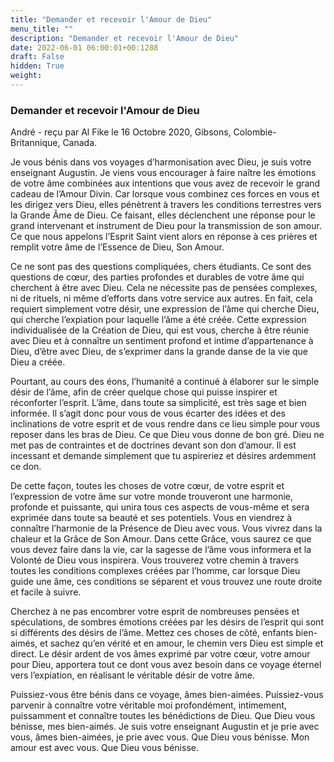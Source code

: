 ```yaml
---
title: "Demander et recevoir l'Amour de Dieu"
menu_title: ""
description: "Demander et recevoir l'Amour de Dieu"
date: 2022-06-01 06:00:01+00:1288
draft: False
hidden: True
weight:
---
```

### Demander et recevoir l'Amour de Dieu

André - reçu par Al Fike le 16 Octobre 2020, Gibsons, Colombie-Britannique, Canada.

Je vous bénis dans vos voyages d’harmonisation avec Dieu, je suis votre enseignant Augustin. Je viens vous encourager à faire naître les émotions de votre âme combinées aux intentions que vous avez de recevoir le grand cadeau de l’Amour Divin. Car lorsque vous combinez ces forces en vous et les dirigez vers Dieu, elles pénètrent à travers les conditions terrestres vers la Grande Âme de Dieu. Ce faisant, elles déclenchent une réponse pour le grand intervenant et instrument de Dieu pour la transmission de son amour. Ce que nous appelons l’Esprit Saint vient alors en réponse à ces prières et remplit votre âme de l’Essence de Dieu, Son Amour.

Ce ne sont pas des questions compliquées, chers étudiants. Ce sont des questions de cœur, des parties profondes et durables de votre âme qui cherchent à être avec Dieu. Cela ne nécessite pas de pensées complexes, ni de rituels, ni même d’efforts dans votre service aux autres. En fait, cela requiert simplement votre désir, une expression de l’âme qui cherche Dieu, qui cherche l’expiation pour laquelle l’âme a été créée. Cette expression individualisée de la Création de Dieu, qui est vous, cherche à être réunie avec Dieu et à connaître un sentiment profond et intime d’appartenance à Dieu, d’être avec Dieu, de s’exprimer dans la grande danse de la vie que Dieu a créée.

Pourtant, au cours des éons, l’humanité a continué à élaborer sur le simple désir de l’âme, afin de créer quelque chose qui puisse inspirer et réconforter l’esprit. L’âme, dans toute sa simplicité, est très sage et bien informée. Il s’agit donc pour vous de vous écarter des idées et des inclinations de votre esprit et de vous rendre dans ce lieu simple pour vous reposer dans les bras de Dieu. Ce que Dieu vous donne de bon gré. Dieu ne met pas de contraintes et de doctrines devant son don d’amour. Il est incessant et demande simplement que tu aspireriez et désires ardemment ce don.

De cette façon, toutes les choses de votre cœur, de votre esprit et l’expression de votre âme sur votre monde trouveront une harmonie, profonde et puissante, qui unira tous ces aspects de vous-même et sera exprimée dans toute sa beauté et ses potentiels. Vous en viendrez à connaître l’harmonie de la Présence de Dieu avec vous. Vous vivrez dans la chaleur et la Grâce de Son Amour. Dans cette Grâce, vous saurez ce que vous devez faire dans la vie, car la sagesse de l’âme vous informera et la Volonté de Dieu vous inspirera. Vous trouverez votre chemin à travers toutes les conditions complexes créées par l’homme, car lorsque Dieu guide une âme, ces conditions se séparent et vous trouvez une route droite et facile à suivre.

Cherchez à ne pas encombrer votre esprit de nombreuses pensées et spéculations, de sombres émotions créées par les désirs de l’esprit qui sont si différents des désirs de l’âme. Mettez ces choses de côté, enfants bien-aimés, et sachez qu’en vérité et en amour, le chemin vers Dieu est simple et direct. Le désir ardent de vos âmes exprimé par votre cœur, votre amour pour Dieu, apportera tout ce dont vous avez besoin dans ce voyage éternel vers l’expiation, en réalisant le véritable désir de votre âme.

Puissiez-vous être bénis dans ce voyage, âmes bien-aimées. Puissiez-vous parvenir à connaître votre véritable moi profondément, intimement, puissamment et connaître toutes les bénédictions de Dieu. Que Dieu vous bénisse, mes bien-aimés. Je suis votre enseignant Augustin et je prie avec vous, âmes bien-aimées, je prie avec vous. Que Dieu vous bénisse. Mon amour est avec vous. Que Dieu vous bénisse.
